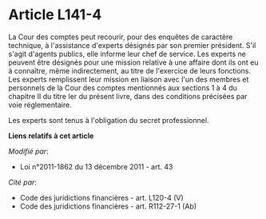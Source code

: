 # Article L141-4

La Cour des comptes peut recourir, pour des enquêtes de caractère technique, à l'assistance d'experts désignés par son
premier président. S'il s'agit d'agents publics, elle informe leur chef de service. Les experts ne peuvent être désignés pour
une mission relative à une affaire dont ils ont eu à connaître, même indirectement, au titre de l'exercice de leurs
fonctions. Les experts remplissent leur mission en liaison avec l'un des membres et personnels de la Cour des comptes
mentionnés aux sections 1 à 4 du chapitre II du titre Ier du présent livre, dans des conditions précisées par voie
réglementaire. 

Les experts sont tenus à l'obligation du secret professionnel.

**Liens relatifs à cet article**

_Modifié par_:

  - Loi n°2011-1862 du 13 décembre 2011 - art. 43

_Cité par_:

  - Code des juridictions financières - art. L120-4 (V)
  - Code des juridictions financières - art. R112-27-1 (Ab)
